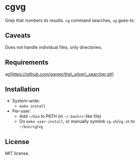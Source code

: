 cgvg
====
Grep that numbers its results.
`cg` command searches, `vg` goes-to.

Caveats
-------
Does not handle individual files, only directories.

Requirements
------------
ag[https://github.com/ggreer/the\_silver\_searcher.git]

Installation
------------
- System-wide:
  * `make install`
- Per-user:
  * Add `~/bin` to PATH (in `~/.bashrc`-like file)
  * Do `make user-install`, or manually symlink `cg.sh`/`vg.sh` to `~/bin/cg`/`vg`

License
-------
MIT license.
